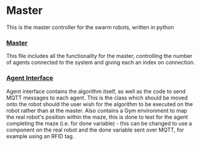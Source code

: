 # Master

This is the master controller for the swarm robots, written in python

### [Master](master.py)

This file includes all the functionality for the master, controlling the number of agents connected to the system and giving each an index on connection.

### [Agent Interface](agent_interface.py)

Agent interface contains the algorithm itself, as well as the code to send MQTT messages to each agent. This is the class which should be moved onto the robot should the user wish for the algorithm to be executed on the robot rather than at the master.
Also contains a Gym environment to map the real robot's position within the maze, this is done to test for the agent completing the maze (i.e. for done variable) - this can be changed to use a component on the real robot and the done variable sent over MQTT, for example using an RFID tag.
